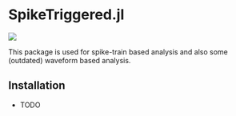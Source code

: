 # SpikeTriggered.jl

[![][docs-img]][docs-url]

This package is used for spike-train based analysis and also some (outdated) waveform based analysis.

## Installation

- TODO

[docs-img]: https://img.shields.io/badge/docs-latest-blue.svg
[docs-url]: https://zanemuir.github.io/SpikeTriggered.jl
